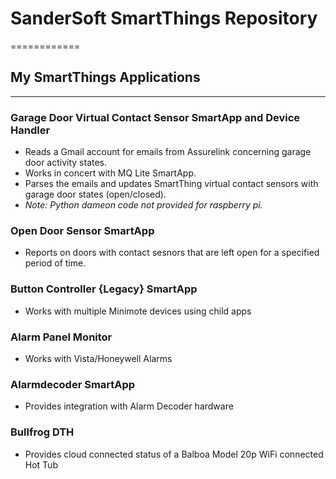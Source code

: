# SanderSoft SmartThings Repository
============
## My SmartThings Applications
------------
### Garage Door Virtual Contact Sensor SmartApp and Device Handler
- Reads a Gmail account for emails from Assurelink concerning garage door activity states.  
- Works in concert with MQ Lite SmartApp. 
- Parses the emails and updates SmartThing virtual contact sensors with garage door states (open/closed).  
- *Note: Python dameon code not provided for raspberry pi.*
### Open Door Sensor SmartApp
- Reports on doors with contact sesnors that are left open for a specified period of time.
### Button Controller {Legacy} SmartApp
- Works with multiple Minimote devices using child apps
### Alarm Panel Monitor
- Works with Vista/Honeywell Alarms
### Alarmdecoder SmartApp
- Provides integration with Alarm Decoder hardware
### Bullfrog DTH
- Provides cloud connected status of a Balboa Model 20p WiFi connected Hot Tub 
